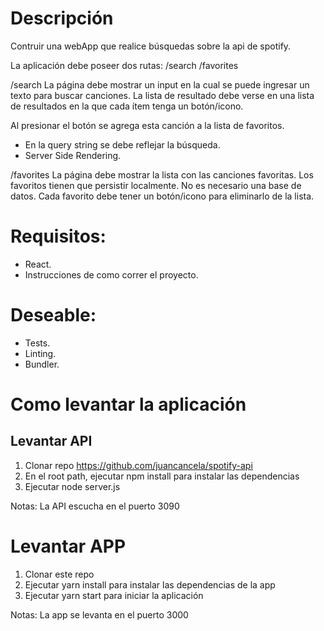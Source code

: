 # Descripción

Contruir una webApp que realice búsquedas sobre la api de spotify.

La aplicación debe poseer dos rutas:
/search
/favorites

/search
La página debe mostrar un input en la cual se puede ingresar un texto para buscar canciones.
La lista de resultado debe verse en una lista de resultados en la que cada ítem tenga un
botón/icono.

Al presionar el botón se agrega esta canción a la lista de favoritos.
- En la query string se debe reflejar la búsqueda.
- Server Side Rendering.

/favorites
La página debe mostrar la lista con las canciones favoritas.
Los favoritos tienen que persistir localmente. No es necesario una base de datos.
Cada favorito debe tener un botón/icono para eliminarlo de la lista.

# Requisitos:
- React.
- Instrucciones de como correr el proyecto.

# Deseable:
- Tests.
- Linting.
- Bundler.


# Como levantar la aplicación

## Levantar API
1. Clonar repo https://github.com/juancancela/spotify-api
2. En el root path, ejecutar npm install para instalar las dependencias
3. Ejecutar node server.js

Notas: La API escucha en el puerto 3090

# Levantar APP
1. Clonar este repo
2. Ejecutar yarn install para instalar las dependencias de la app
2. Ejecutar yarn start para iniciar la aplicación

Notas: La app se levanta en el puerto 3000

